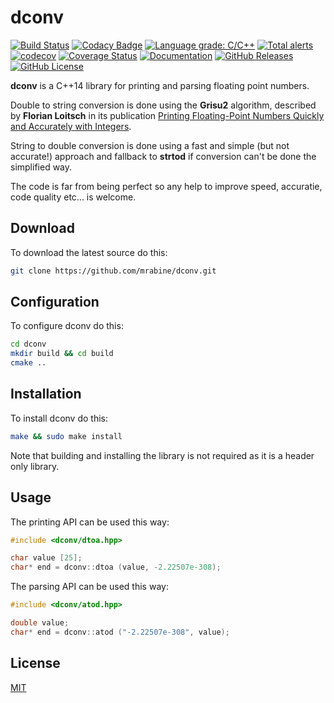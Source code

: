 # dconv

[![Build Status](https://github.com/joinframework/dconv/workflows/build-test/badge.svg)](https://github.com/joinframework/dconv/actions?query=workflow%3Abuild-test)
[![Codacy Badge](https://app.codacy.com/project/badge/Grade/44b789b2a04c4f1c9720c6b3020dd769)](https://www.codacy.com/gh/joinframework/dconv/dashboard?utm_source=github.com&amp;utm_medium=referral&amp;utm_content=joinframework/dconv&amp;utm_campaign=Badge_Grade)
[![Language grade: C/C++](https://img.shields.io/lgtm/grade/cpp/g/joinframework/dconv.svg?logo=lgtm&logoWidth=18)](https://lgtm.com/projects/g/joinframework/dconv/context:cpp)
[![Total alerts](https://img.shields.io/lgtm/alerts/g/joinframework/dconv.svg?logo=lgtm&logoWidth=18)](https://lgtm.com/projects/g/joinframework/dconv/alerts/)
[![codecov](https://codecov.io/gh/joinframework/dconv/branch/main/graph/badge.svg)](https://codecov.io/gh/joinframework/dconv)
[![Coverage Status](https://coveralls.io/repos/github/joinframework/dconv/badge.svg?branch=main)](https://coveralls.io/github/joinframework/dconv?branch=main)
[![Documentation](https://img.shields.io/badge/docs-doxygen-blue.svg)](https://joinframework.github.io/dconv/index.html)
[![GitHub Releases](https://img.shields.io/github/release/joinframework/dconv.svg)](https://github.com/joinframework/dconv/releases/latest)
[![GitHub License](https://img.shields.io/badge/license-MIT-blue.svg)](https://github.com/joinframework/dconv/blob/main/LICENSE)

**dconv** is a C++14 library for printing and parsing floating point numbers.

Double to string conversion is done using the **Grisu2** algorithm, described by **Florian Loitsch** in its publication [Printing Floating-Point Numbers Quickly and Accurately with Integers](https://florian.loitsch.com/publications).

String to double conversion is done using a fast and simple (but not accurate!) approach and fallback to **strtod** if conversion can't be done the simplified way.

The code is far from being perfect so any help to improve speed, accuratie, code quality etc... is welcome.

## Download

To download the latest source do this:
```bash
git clone https://github.com/mrabine/dconv.git
```

## Configuration

To configure dconv do this:
```bash
cd dconv
mkdir build && cd build
cmake ..
```

## Installation

To install dconv do this:
```bash
make && sudo make install
```

Note that building and installing the library is not required as it is a header only library.

## Usage

The printing API can be used this way:

```cpp
#include <dconv/dtoa.hpp>

char value [25];
char* end = dconv::dtoa (value, -2.22507e-308);
```

The parsing API can be used this way:

```cpp
#include <dconv/atod.hpp>

double value;
char* end = dconv::atod ("-2.22507e-308", value);
```

## License

[MIT](https://choosealicense.com/licenses/mit/)
